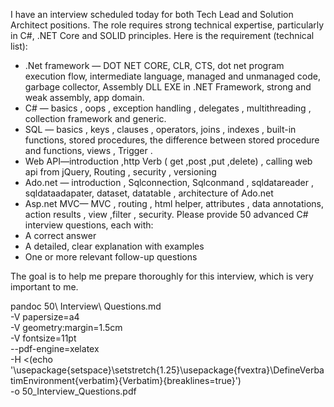 I have an interview scheduled today for both Tech Lead and Solution Architect positions. The role requires strong technical expertise, particularly in C#, .NET Core and SOLID principles. Here is the requirement (technical list):
- .Net framework — DOT NET CORE, CLR, CTS, dot net program execution flow, intermediate language, managed and unmanaged code, garbage collector, Assembly DLL EXE in .NET Framework, strong and weak assembly, app domain.
- C# — basics , oops , exception handling , delegates , multithreading , collection framework and generic.
- SQL — basics , keys , clauses , operators, joins , indexes , built-in functions, stored procedures, the difference between stored procedure and functions, views , Trigger .
- Web API—introduction ,http Verb ( get ,post ,put ,delete) , calling web api from jQuery, Routing , security , versioning
- Ado.net — introduction , Sqlconnection, Sqlconmand , sqldatareader , sqldataadapater, dataset, datatable , architecture of Ado.net
- Asp.net MVC— MVC , routing , html helper, attributes , data annotations, action results , view ,filter , security.
Please provide 50 advanced C# interview questions, each with:
- A correct answer
- A detailed, clear explanation with examples
- One or more relevant follow-up questions

The goal is to help me prepare thoroughly for this interview, which is very important to me.


pandoc 50\ Interview\ Questions.md \
  -V papersize=a4 \
  -V geometry:margin=1.5cm \
  -V fontsize=11pt \
  --pdf-engine=xelatex \
  -H <(echo '\usepackage{setspace}\setstretch{1.25}\usepackage{fvextra}\DefineVerbatimEnvironment{verbatim}{Verbatim}{breaklines=true}') \
  -o 50_Interview_Questions.pdf